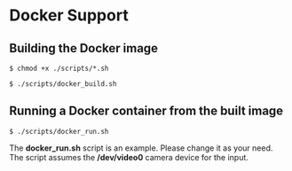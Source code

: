 # Docker Support

## Building the Docker image

```
$ chmod +x ./scripts/*.sh

$ ./scripts/docker_build.sh
```

## Running a Docker container from the built image

```
$ ./scripts/docker_run.sh
```
The **docker_run.sh** script is an example. Please change it as your need. The script assumes the **/dev/video0** camera device for the input.
